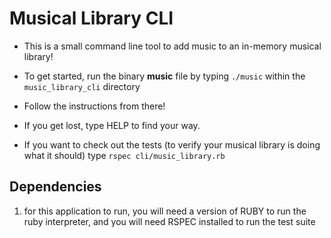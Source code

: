 # Musical Library CLI

* This is a small command line tool to add music to an in-memory musical library!
* To get started, run the binary **music** file by typing `./music` within the `music_library_cli` directory
* Follow the instructions from there!
* If you get lost, type HELP to find your way.

* If you want to check out the tests (to verify your musical library is doing what it should) type `rspec cli/music_library.rb`

## Dependencies
1. for this application to run, you will need a version of RUBY to run the ruby interpreter, and you will need RSPEC installed to run the test suite
